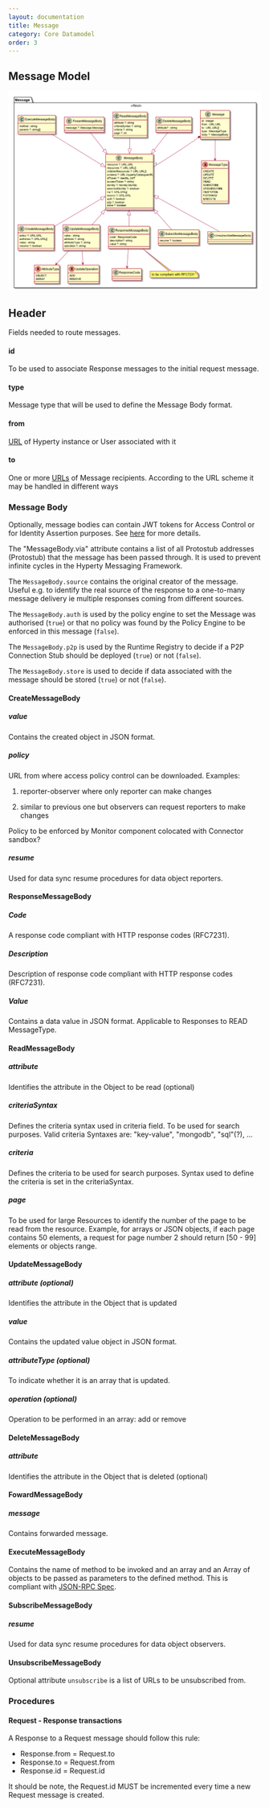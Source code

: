 ```yaml
---
layout: documentation
title: Message
category: Core Datamodel
order: 3
---
```


Message Model
-------------

![Message Data Model](Message-Data-Model.png)

Header
------

Fields needed to route messages.

#### id

To be used to associate Response messages to the initial request message.

#### type

Message type that will be used to define the Message Body format.

#### from

[URL](../address/readme.md) of Hyperty instance or User associated with it

#### to

One or more [URLs](../address/readme.md) of Message recipients. According to the URL scheme it may be handled in different ways

### Message Body

Optionally, message bodies can contain JWT tokens for Access Control or for Identity Assertion purposes. See [here](../../../specs/dynamic-view/identity-management/user-identity-assertion.md) for more details.

The "MessageBody.via" attribute contains a list of all Protostub addresses (Protostub) that the message has been passed through. It is used to prevent infinite cycles in the Hyperty Messaging Framework.

The `MessageBody.source` contains the original creator of the message. Useful e.g. to identify the real source of the response to a one-to-many message delivery ie multiple responses coming from different sources.

The `MessageBody.auth` is used by the policy engine to set the Message was authorised (`true`) or that no policy was found by the Policy Engine to be enforced in this message (`false`).

The `MessageBody.p2p` is used by the Runtime Registry to decide if a P2P Connection Stub should be deployed (`true`) or not (`false`).

The `MessageBody.store` is used to decide if data associated with the message should be stored (`true`) or not (`false`).

#### CreateMessageBody

##### value

Contains the created object in JSON format.

##### policy

URL from where access policy control can be downloaded. Examples:

1.	reporter-observer where only reporter can make changes

2.	similar to previous one but observers can request reporters to make changes

Policy to be enforced by Monitor component colocated with Connector sandbox?

##### resume

Used for data sync resume procedures for data object reporters.

#### ResponseMessageBody

##### Code

A response code compliant with HTTP response codes (RFC7231).

##### Description

Description of response code compliant with HTTP response codes (RFC7231).

##### Value

Contains a data value in JSON format. Applicable to Responses to READ MessageType.


#### ReadMessageBody

##### attribute

Identifies the attribute in the Object to be read (optional)

##### criteriaSyntax

Defines the criteria syntax used in criteria field. To be used for search purposes. Valid criteria Syntaxes are: "key-value", "mongodb", "sql"(?), ...

##### criteria

Defines the criteria to be used for search purposes. Syntax used to define the criteria is set in the criteriaSyntax.

##### page

To be used for large Resources to identify the number of the page to be read from the resource. Example, for arrays or JSON objects, if each page contains 50 elements, a request for page number 2 should return [50 - 99] elements or objects range.

#### UpdateMessageBody

##### attribute (optional)

Identifies the attribute in the Object that is updated

##### value

Contains the updated value object in JSON format.

##### attributeType (optional)

To indicate whether it is an array that is updated.

##### operation (optional)

Operation to be performed in an array: add or remove

#### DeleteMessageBody

##### attribute

Identifies the attribute in the Object that is deleted (optional)

#### FowardMessageBody

##### message

Contains forwarded message.

#### ExecuteMessageBody

Contains the name of method to be invoked and an array and an Array of objects to be passed as parameters to the defined method. This is compliant with [JSON-RPC Spec](http://www.jsonrpc.org/specification).


#### SubscribeMessageBody

##### resume

Used for data sync resume procedures for data object observers.


#### UnsubscribeMessageBody

Optional attribute `unsubscribe` is a list of URLs to be unsubscribed from.

### Procedures

#### Request - Response transactions

A Response to a Request message should follow this rule:

-	Response.from = Request.to
-	Response.to = Request.from
-	Response.id = Request.id

It should be note, the Request.id MUST be incremented every time a new Request message is created.
